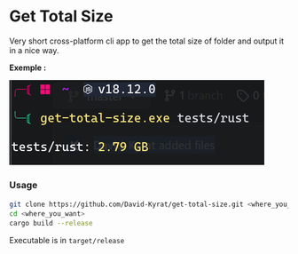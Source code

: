 # Get Total Size

Very short cross-platform cli app to get the total size of folder and output it in a nice way.

**Exemple :** 

![screenshot-usage](res/screenshot-usage.png)


### Usage

```bash
git clone https://github.com/David-Kyrat/get-total-size.git <where_you_want>
cd <where_you_want>
cargo build --release
```

Executable is in `target/release`
